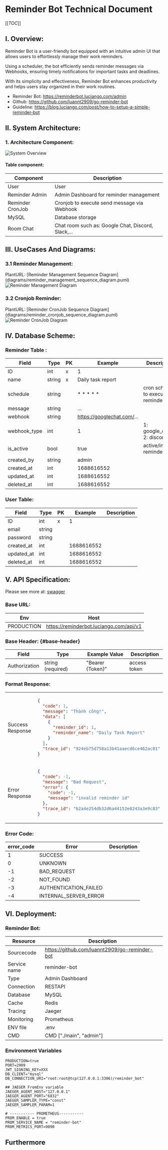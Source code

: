 # Reminder Bot Technical Document
 
[[_TOC_]]

## I. Overview:

Reminder Bot is a user-friendly bot equipped with an intuitive admin UI that allows users to effortlessly manage their work reminders.   

Using a scheduler, the bot efficiently sends reminder messages via Webhooks, ensuring timely notifications for important tasks and deadlines.   

With its simplicity and effectiveness, Reminder Bot enhances productivity and helps users stay organized in their work routines.  
* Reminder Bot: https://reminderbot.luciango.com/admin
* Github: https://github.com/luannt2909/go-reminder-bot
* Guideline: https://blog.luciango.com/post/how-to-setup-a-simple-reminder-bot
## II. System Architecture:

### 1. Architecture Component:
![System Overview](images/system_overview.png)
#### Table component:
| Component        | Description                                        |
|------------------|----------------------------------------------------|
| User             | User                                               |
| Reminder Admin   | Admin Dashboard for reminder management            |
| Reminder CronJob | Cronjob to execute send message via Webhook        |
| MySQL            | Database storage                                   |
| Room Chat        | Chat room such as: Google Chat, Discord, Slack,... |

## III. UseCases And Diagrams:

### 3.1 Reminder Management:
PlantURL: [Reminder Management Sequence Diagram] (diagrams/reminder_management_sequence_diagram.puml)
![Reminder Management Diagram](images/reminder_management_sequence_diagram.png)
### 3.2 Cronjob Reminder:
PlantURL: [Reminder CronJob Sequence Diagram] (diagrams/reminder_cronjob_sequence_diagram.puml)
![Reminder CronJob Diagram](images/reminder_cronjob_sequence_diagram.png)

## IV. Database Scheme:
### Reminder Table :

| Field        | Type   | PK  | Example                    | Description                       |
|--------------|--------|-----|----------------------------|-----------------------------------|
| ID           | int    | x   | 1                          |                                   |
| name         | string | x   | Daily task report          |                                   |
| schedule     | string |     | * * * * *                  | cron schedule to execute reminder |
| message      | string |     | ...                        |                                   |
| webhook      | string |     | https://googlechat.com/... |                                   |
| webhook_type | int    |     | 1                          | 1: google_chat, 2: discord, ...   |
| is_active    | bool   |     | true                       | active/inactive reminder          |
| created_by   | string |     | admin                      |                                   |
| created_at   | int    |     | 1688616552                 |                                   |
| updated_at   | int    |     | 1688616552                 |                                   |
| deleted_at   | int    |     | 1688616552                 |                                   |

### User Table:
| Field      | Type   | PK  | Example    | Description |
|------------|--------|-----|------------|-------------|
| ID         | int    | x   | 1          |             |
| email      | string |     |            |             |
| password   | string |     |            |             |
| created_at | int    |     | 1688616552 |             |
| updated_at | int    |     | 1688616552 |             |
| deleted_at | int    |     | 1688616552 |             |

## V. API Specification:
Please see more at: [swagger](https://swagger.io/)
### Base URL:
| Env         | Host                                    | 
|-------------|-----------------------------------------|
| PRODUCTION	 | https://reminderbot.luciango.com/api/v1 |

### Base Header: {#base-header}
| Field          | Type              | Example Value     | Description  |
|----------------|-------------------|-------------------|--------------|
| Authorization	 | string (required) | "Bearer {Token}"	 | access token |

### Format Response:
<table>
<tr>
<td> Success Response </td>
<td>

```json
{
  "code": 1,
  "message": "Thành công!",
  "data": [
    {
      "reminder_id": 1,
      "reminder_name": "Daily Task Report"
    }
  ],
  "trace_id": "924eb75d758a13b41aaecd6ce462ac01"
}
```

</td>
</tr>


<tr>
<td> Error Response </td>
<td>

```json
{
  "code": -1,
  "message": "Bad Request",
  "error": {
    "code": -1,
    "message": "invalid reminder id"
  },
  "trace_id": "b2a4e254db32d6a44152e0243a3e9c83"
}
```

</td>
</tr>
</table>

### Error Code:
| error_code | Error                 | Description |
|------------|-----------------------|-------------|
| 1	         | SUCCESS               |             |
| 0	         | UNKNOWN               |             |
| -1         | BAD_REQUEST           |             |
| -2         | NOT_FOUND             |             |
| -3         | AUTHENTICATION_FAILED |             |
| -4         | INTERNAL_SERVER_ERROR |             |

## VI. Deployment:

### Reminder Bot:
| Resource     | Description                                   |
|--------------|-----------------------------------------------|
| Sourcecode   | https://github.com/luannt2909/go-reminder-bot |
| Service name | reminder-bot                                  |
| Type         | Admin Dashboard                               |
| Connection   | RESTAPI                                       |
| Database     | MySQL                                         |
| Cache        | Redis                                         |
| Tracing      | Jaeger                                        |
| Monitoring   | Prometheus                                    |
| ENV file     | .env                                          |
| CMD          | CMD ["./main", "admin"]                       |

### Environment Variables
```dotenv
PRODUCTION=true
PORT=2909
JWT_SIGNING_KEY=XXX
DB_CLIENT="mysql"
DB_CONNECTION_URI="root:root@tcp(127.0.0.1:3306)/reminder_bot"

## JAEGER FromEnv variable
JAEGER_AGENT_HOST="127.0.0.1"
JAEGER_AGENT_PORT="6832"
JAEGER_SAMPLER_TYPE="const"
JAEGER_SAMPLER_PARAM=1

# ----------- PROMETHEUS-----------
PROM_ENABLE = true
PROM_SERVICE_NAME = "reminder-bot"
PROM_METRICS_PORT=9090
```

## Furthermore
